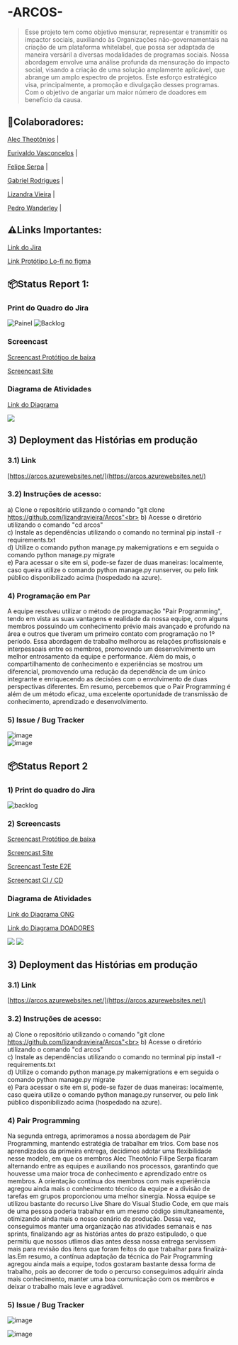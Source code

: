 <h1>-ARCOS-</h1>

> Esse projeto tem como objetivo mensurar, representar e transmitir os impactor sociais, auxiliando às Organizações não-governamentais na criação de um plataforma whitelabel, que possa ser adaptada de maneira versáril a diversas modalidades de programas sociais. Nossa abordagem envolve uma análise profunda da mensuração do impacto social, visando a criação de uma solução amplamente aplicável, que abrange um amplo espectro de projetos. Este esforço estratégico visa, principalmente, a promoção e divulgação desses programas. Com o objetivo de angariar um maior número de doadores em benefício da causa. 
  
<h2>🤝Colaboradores:</h2>
<p><a href="https://github.com/alecct812">Alec Theotônios</a> | 
<p><a href="https://github.com/TheEuri">Eurivaldo Vasconcelos</a> |
<p><a href="https://github.com/Felipeserpa01">Felipe Serpa</a> |
<p><a href="https://github.com/gabrielgrm">Gabriel Rodrigues</a> | 
<p><a href="https://github.com/lizandravieira">Lizandra Vieira</a> |
<p><a href="https://github.com/Pedrolira16">Pedro Wanderley</a> |

<h2>⚠️Links Importantes:</h2>

<p><a href="https://kickofffps.atlassian.net/jira/software/projects/P2/boards/3">Link do Jira </a></p>
<p><a href="https://www.figma.com/file/r5OrD9SLcrVlcUwUZt2QJm/Prot%C3%B3tipo?type=design&node-id=0-1&mode=design&t=vivszCryc7xm3fhN-0">Link Protótipo Lo-fi no figma </a></p>

<h2>📦Status Report 1:</h2>
<h3>Print do Quadro do Jira</h3>

![Painel](https://github.com/lizandravieira/Arcos/assets/134390540/7d678904-a9d9-4f7e-b5b4-207cfd804403)
![Backlog](https://github.com/lizandravieira/Arcos/assets/134390540/cdb474e6-1d9f-4753-a90a-270e838d8a69)




<h3>Screencast</h3>
<p><a href ="https://drive.google.com/file/d/1JeCzKC759LdaSOMQU4-QmLqL3ddQnGUw/view?usp=drive_link">Screencast Protótipo de baixa</a></p>
<p><a href ="https://drive.google.com/file/d/1cKIdl-4krg6M7mrQ7SuUHQeKmpSpdx7J/view?usp=sharing">Screencast Site</a></p>

<h3>Diagrama de Atividades</h3>
<p><a href ="https://drive.google.com/file/d/1PAPQffs5lLTP3oMV-2TcF-feMmw8PFOa/view?usp=sharing">Link do Diagrama </a></p>
<img src = "https://github.com/lizandravieira/Arcos/assets/132512711/378a5494-4928-49e2-81aa-5cd29be32116" >


## 3) Deployment das Histórias em produção
### 3.1) Link 
[https://arcos.azurewebsites.net/](https://arcos.azurewebsites.net/)
### 3.2) Instruções de acesso:
a) Clone o repositório utilizando o comando "git clone https://github.com/lizandravieira/Arcos"<br>
b) Acesse o diretório  utilizando o comando "cd arcos"<br>
c) Instale as dependências utilizando o comando no terminal pip install -r requirements.txt<br>
d) Utilize o comando python manage.py makemigrations e em seguida o comando python manage.py migrate<br>
e) Para acessar o site em si, pode-se fazer de duas maneiras: localmente, caso queira utilize o comando python manage.py runserver, ou pelo link público disponibilizado acima (hospedado na azure).



<h3>4) Programação em Par</h3>
A equipe resolveu utilizar o método de programação "Pair Programming", tendo em vista as suas vantagens e realidade da nossa equipe, com alguns membros possuindo um conhecimento prévio mais avançado e profundo na área e outros que tiveram um primeiro contato com programação no 1º período. Essa abordagem de trabalho melhorou as relações profissionais e interpessoais entre os membros, promovendo um desenvolvimento um melhor entrosamento da equipe e performance. Além do mais, o compartilhamento de conhecimento e experiências se mostrou um diferencial, promovendo uma redução da dependência de um único integrante e enriquecendo as decisões com o envolvimento de duas perspectivas diferentes. Em resumo, percebemos que o Pair Programming é além de um método eficaz, uma excelente oportunidade de transmissão de conhecimento, aprendizado e desenvolvimento.

<h3>5) Issue / Bug Tracker</h3>

![image](https://github.com/lizandravieira/Arcos/assets/134390540/7b3daa37-375f-4b92-9f7f-606e8a86ba2f)
<br>
![image](https://github.com/lizandravieira/Arcos/assets/134390540/2a233781-eb9b-4feb-a152-aae14b9bec61)


## 📦Status Report 2
### 1) Print do quadro do Jira
![backlog](https://github.com/lizandravieira/Arcos/assets/132586951/fba1ff47-c137-4f45-b385-83acb7785142)


### 2) Screencasts
<p><a href ="">Screencast Protótipo de baixa</a></p>
<p><a href ="">Screencast Site</a></p>
<p><a href ="">Screencast Teste E2E</a></p>
<p><a href ="">Screencast CI / CD </a></p>

<h3>Diagrama de Atividades</h3>
<p><a href ="https://drive.google.com/file/d/1Y0NTbXJ_ehcTcfCjSNyLlRAsnWORLtvT/view?usp=sharing">Link do Diagrama ONG</a></p>
<p><a href ="https://drive.google.com/file/d/1alh_91kdHvE6MnRo0jhGq8AM53I6uviZ/view?usp=sharing">Link do Diagrama DOADORES</a></p>
<img src = "https://github.com/lizandravieira/Arcos/assets/132512711/360a31b8-8952-4fe0-9292-2e627c981330" >
<img src = "https://github.com/lizandravieira/Arcos/assets/132512711/0048bab8-7c5a-4498-82f9-e83177b5393f" >


## 3) Deployment das Histórias em produção
### 3.1) Link 
[https://arcos.azurewebsites.net/](https://arcos.azurewebsites.net/)
### 3.2) Instruções de acesso:
a) Clone o repositório utilizando o comando "git clone https://github.com/lizandravieira/Arcos"<br>
b) Acesse o diretório  utilizando o comando "cd arcos"<br>
c) Instale as dependências utilizando o comando no terminal pip install -r requirements.txt<br>
d) Utilize o comando python manage.py makemigrations e em seguida o comando python manage.py migrate<br>
e) Para acessar o site em si, pode-se fazer de duas maneiras: localmente, caso queira utilize o comando python manage.py runserver, ou pelo link público disponibilizado acima (hospedado na azure).

### 4) Pair Programming
Na segunda entrega, aprimoramos a nossa abordagem de Pair Programming, mantendo estratégia de trabalhar em trios. Com base nos aprendizados da primeira entrega, decidimos adotar uma flexibilidade nesse modelo, em que os membros Alec Theotônio Filipe Serpa ficaram alternando entre as equipes e auxiliando nos processos, garantindo que houvesse uma maior troca de conhecimento e aprendizado entre os membros. A orientação contínua dos membros com mais experiência agregou ainda mais o conhecimento técnico da equipe e a divisão de tarefas em grupos proporcionou uma melhor sinergia. Nossa equipe se utilizou bastante do recurso Live Share do Visual Studio Code, em que mais de uma pessoa poderia trabalhar em um mesmo código simultaneamente, otimizando ainda mais o nosso cenário de produção. Dessa vez, conseguimos manter uma organização nas atividades semanais e nas sprints, finalizando agr as histórias antes do prazo estipulado, o que permitiu que nossos utlimos dias antes dessa nossa entrega servissem mais para revisão dos itens que foram feitos do que trabalhar para finalizá-las.Em resumo, a contínua adaptação da técnica do Pair Programming agregou ainda mais a equipe, todos gostaram bastante dessa forma de trabalho, pois ao decorrer de todo o percurso conseguimos adquirir ainda mais conhecimento, manter uma boa comunicação com os membros e deixar o trabalho mais leve e agradável.

### 5) Issue / Bug Tracker
![image](https://github.com/lizandravieira/Arcos/assets/132586951/6054ec8e-b7a1-4ec7-9c2d-04c461d8cc74)

![image](https://github.com/lizandravieira/Arcos/assets/132586951/266ee118-292e-4131-b8ee-5d439685ff7a)
